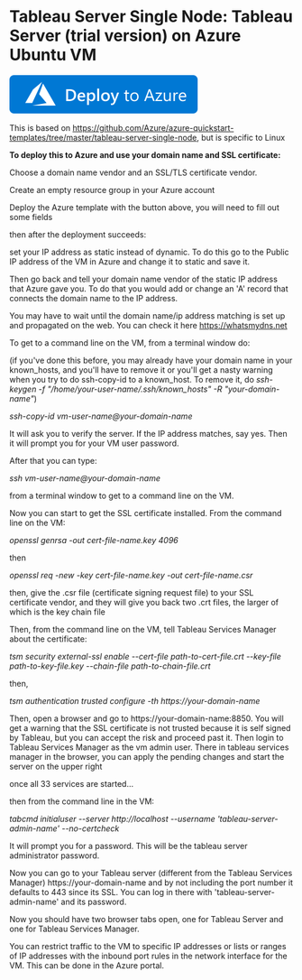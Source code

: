 # Tableau Server Single Node: Tableau Server (trial version) on Azure Ubuntu VM

[![Deploy To Azure](https://raw.githubusercontent.com/Azure/azure-quickstart-templates/master/1-CONTRIBUTION-GUIDE/images/deploytoazure.svg?sanitize=true)](https://portal.azure.com/#create/Microsoft.Template/uri/https%3A%2F%2Fraw.githubusercontent.com%2Fsideshowtom%2Fks_visualization%2Fmain%2Fazuredeploy.json)

This is based on https://github.com/Azure/azure-quickstart-templates/tree/master/tableau-server-single-node, but is specific to Linux

**To deploy this to Azure and use your domain name and SSL certificate:**

Choose a domain name vendor and an SSL/TLS certificate vendor.

Create an empty resource group in your Azure account

Deploy the Azure template with the button above, you will need to fill out some fields

then after the deployment succeeds:

set your IP address as static instead of dynamic.  To do this go to the Public IP address of the VM in Azure and change it to static and save it. 

Then go back and tell your domain name vendor of the static IP address that Azure gave you.  To do that you would add or change an 'A' record that connects the domain name to the IP address.

You may have to wait until the domain name/ip address matching is set up and propagated on the web.  You can check it here https://whatsmydns.net

To get to a command line on the VM, from a terminal window do:

(if you've done this before, you may already have your domain name in your known_hosts, and you'll have to remove it or you'll get a nasty warning when you try to do ssh-copy-id to a known_host.  To remove it, do
*ssh-keygen -f "/home/your-user-name/.ssh/known_hosts" -R "your-domain-name"*)

*ssh-copy-id vm-user-name\@your-domain-name*

It will ask you to verify the server.  If the IP address matches, say yes. Then it will prompt you for your VM user password.

After that you can type:

*ssh vm-user-name\@your-domain-name*

from a terminal window to get to a command line on the VM.

Now you can start to get the SSL certificate installed.  From the command line on the VM:

*openssl genrsa -out cert-file-name.key 4096*

then

*openssl req -new -key cert-file-name.key -out cert-file-name.csr*

then, give the .csr file (certificate signing request file) to your SSL certificate vendor, and they will give you back two .crt files, the larger of which is the key chain file

Then, from the command line on the VM, tell Tableau Services Manager about the certificate:

*tsm security external-ssl enable --cert-file path-to-cert-file.crt --key-file path-to-key-file.key --chain-file path-to-chain-file.crt*

then,

*tsm authentication trusted configure -th https://your-domain-name*

Then, open a browser and go to https://your-domain-name:8850.  You will get a warning that the SSL certificate is not trusted because it is self signed by Tableau, but you can accept the risk and proceed past it.  Then login to Tableau Services Manager as the vm admin user.  There in tableau services manager in the browser, you can apply the pending changes and start the server on the upper right

once all 33 services are started...

then from the command line in the VM:

*tabcmd initialuser --server http://localhost --username 'tableau-server-admin-name' --no-certcheck*

It will prompt you for a password.  This will be the tableau server administrator password.

Now you can go to your Tableau server (different from the Tableau Services Manager)
https://your-domain-name
and by not including the port number it defaults to 443 since its SSL.
You can log in there with 'tableau-server-admin-name' and its password.

Now you should have two browser tabs open, one for Tableau Server and one for Tableau Services Manager.

You can restrict traffic to the VM to specific IP addresses or lists or ranges of IP addresses with the inbound port rules in the network interface for the VM.  This can be done in the Azure portal.

